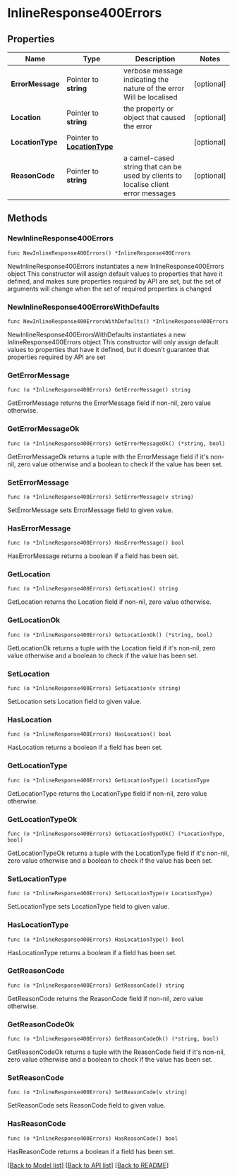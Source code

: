 # InlineResponse400Errors

## Properties

Name | Type | Description | Notes
------------ | ------------- | ------------- | -------------
**ErrorMessage** | Pointer to **string** | verbose message indicating the nature of the error Will be localised  | [optional] 
**Location** | Pointer to **string** | the property or object that caused the error | [optional] 
**LocationType** | Pointer to [**LocationType**](LocationType.md) |  | [optional] 
**ReasonCode** | Pointer to **string** | a camel-cased string that can be used by clients to localise client error messages | [optional] 

## Methods

### NewInlineResponse400Errors

`func NewInlineResponse400Errors() *InlineResponse400Errors`

NewInlineResponse400Errors instantiates a new InlineResponse400Errors object
This constructor will assign default values to properties that have it defined,
and makes sure properties required by API are set, but the set of arguments
will change when the set of required properties is changed

### NewInlineResponse400ErrorsWithDefaults

`func NewInlineResponse400ErrorsWithDefaults() *InlineResponse400Errors`

NewInlineResponse400ErrorsWithDefaults instantiates a new InlineResponse400Errors object
This constructor will only assign default values to properties that have it defined,
but it doesn't guarantee that properties required by API are set

### GetErrorMessage

`func (o *InlineResponse400Errors) GetErrorMessage() string`

GetErrorMessage returns the ErrorMessage field if non-nil, zero value otherwise.

### GetErrorMessageOk

`func (o *InlineResponse400Errors) GetErrorMessageOk() (*string, bool)`

GetErrorMessageOk returns a tuple with the ErrorMessage field if it's non-nil, zero value otherwise
and a boolean to check if the value has been set.

### SetErrorMessage

`func (o *InlineResponse400Errors) SetErrorMessage(v string)`

SetErrorMessage sets ErrorMessage field to given value.

### HasErrorMessage

`func (o *InlineResponse400Errors) HasErrorMessage() bool`

HasErrorMessage returns a boolean if a field has been set.

### GetLocation

`func (o *InlineResponse400Errors) GetLocation() string`

GetLocation returns the Location field if non-nil, zero value otherwise.

### GetLocationOk

`func (o *InlineResponse400Errors) GetLocationOk() (*string, bool)`

GetLocationOk returns a tuple with the Location field if it's non-nil, zero value otherwise
and a boolean to check if the value has been set.

### SetLocation

`func (o *InlineResponse400Errors) SetLocation(v string)`

SetLocation sets Location field to given value.

### HasLocation

`func (o *InlineResponse400Errors) HasLocation() bool`

HasLocation returns a boolean if a field has been set.

### GetLocationType

`func (o *InlineResponse400Errors) GetLocationType() LocationType`

GetLocationType returns the LocationType field if non-nil, zero value otherwise.

### GetLocationTypeOk

`func (o *InlineResponse400Errors) GetLocationTypeOk() (*LocationType, bool)`

GetLocationTypeOk returns a tuple with the LocationType field if it's non-nil, zero value otherwise
and a boolean to check if the value has been set.

### SetLocationType

`func (o *InlineResponse400Errors) SetLocationType(v LocationType)`

SetLocationType sets LocationType field to given value.

### HasLocationType

`func (o *InlineResponse400Errors) HasLocationType() bool`

HasLocationType returns a boolean if a field has been set.

### GetReasonCode

`func (o *InlineResponse400Errors) GetReasonCode() string`

GetReasonCode returns the ReasonCode field if non-nil, zero value otherwise.

### GetReasonCodeOk

`func (o *InlineResponse400Errors) GetReasonCodeOk() (*string, bool)`

GetReasonCodeOk returns a tuple with the ReasonCode field if it's non-nil, zero value otherwise
and a boolean to check if the value has been set.

### SetReasonCode

`func (o *InlineResponse400Errors) SetReasonCode(v string)`

SetReasonCode sets ReasonCode field to given value.

### HasReasonCode

`func (o *InlineResponse400Errors) HasReasonCode() bool`

HasReasonCode returns a boolean if a field has been set.


[[Back to Model list]](../README.md#documentation-for-models) [[Back to API list]](../README.md#documentation-for-api-endpoints) [[Back to README]](../README.md)


